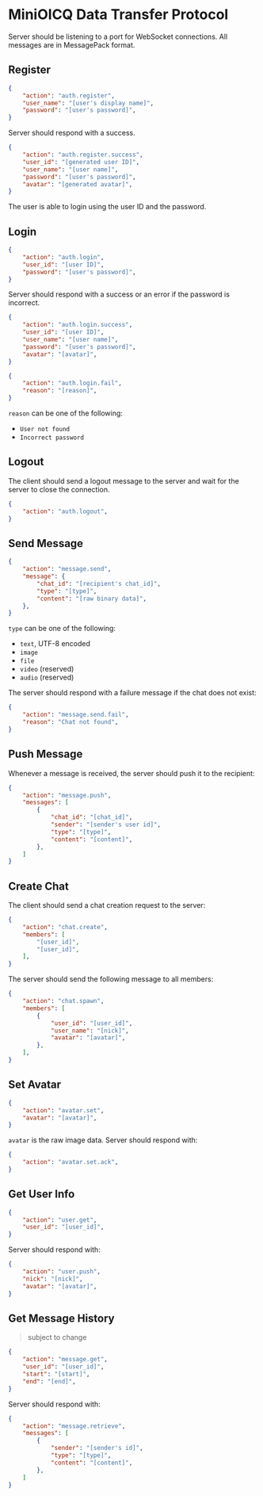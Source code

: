 # MiniOICQ Data Transfer Protocol

Server should be listening to a port for WebSocket connections. All messages are in MessagePack format.

## Register

```json
{
    "action": "auth.register",
    "user_name": "[user's display name]",
    "password": "[user's password]",
}
```

Server should respond with a success.

```json
{
    "action": "auth.register.success",
    "user_id": "[generated user ID]",
    "user_name": "[user name]",
    "password": "[user's password]",
    "avatar": "[generated avatar]",
}
```

The user is able to login using the user ID and the password.

## Login

```json
{
    "action": "auth.login",
    "user_id": "[user ID]",
    "password": "[user's password]",
}
```

Server should respond with a success or an error if the password is incorrect.

```json
{
    "action": "auth.login.success",
    "user_id": "[user ID]",
    "user_name": "[user name]",
    "password": "[user's password]",
    "avatar": "[avatar]",
}
```

```json
{
    "action": "auth.login.fail",
    "reason": "[reason]",
}
```

`reason` can be one of the following:

- `User not found`
- `Incorrect password`

## Logout

The client should send a logout message to the server and wait for the server to close the connection.

```json
{
    "action": "auth.logout",
}
```

<!-- ## Heartbeat

Client should send a heartbeat message every 30 seconds:

```json
{
    "action": "heartbeat",
}
```

Server should respond with:

```json
{
    "action": "heartbeat.ack",
}
``` -->

## Send Message

```json
{
    "action": "message.send",
    "message": {
        "chat_id": "[recipient's chat_id]",
        "type": "[type]",
        "content": "[raw binary data]",
    },
}
```

`type` can be one of the following:

- `text`, UTF-8 encoded
- `image`
- `file`
- `video` (reserved)
- `audio` (reserved)

The server should respond with a failure message if the chat does not exist:

```json
{
    "action": "message.send.fail",
    "reason": "Chat not found",
}
```

## Push Message

Whenever a message is received, the server should push it to the recipient:

```json
{
    "action": "message.push",
    "messages": [
        {
            "chat_id": "[chat_id]",
            "sender": "[sender's user id]",
            "type": "[type]",
            "content": "[content]",
        },
    ]
}
```

<!-- And the recipient should respond with:

```json
{
    "action": "message.push.ack",
}
``` -->

## Create Chat

The client should send a chat creation request to the server:

```json
{
    "action": "chat.create",
    "members": [
        "[user_id]",
        "[user_id]",
    ],
}
```

The server should send the following message to all members:

```json
{
    "action": "chat.spawn",
    "members": [
        {
            "user_id": "[user_id]",
            "user_name": "[nick]",
            "avatar": "[avatar]",
        },
    ],
}
```

## Set Avatar

```json
{
    "action": "avatar.set",
    "avatar": "[avatar]",
}
```

`avatar` is the raw image data. Server should respond with:

```json
{
    "action": "avatar.set.ack",
}
```

## Get User Info

```json
{
    "action": "user.get",
    "user_id": "[user_id]",
}
```

Server should respond with:

```json
{
    "action": "user.push",
    "nick": "[nick]",
    "avatar": "[avatar]",
}
```

## Get Message History

> subject to change

```json
{
    "action": "message.get",
    "user_id": "[user_id]",
    "start": "[start]",
    "end": "[end]",
}
```

Server should respond with:

```json
{
    "action": "message.retrieve",
    "messages": [
        {
            "sender": "[sender's id]",
            "type": "[type]",
            "content": "[content]",
        },
    ]
}
```
